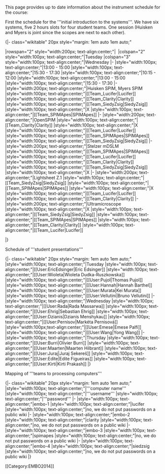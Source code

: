 This page provides up to date information about the instrument schedule for the course:

First the schedule for the '''initial introduction to the systems'''. We have six systems, five 2 hours slots for four student teams. One session (Huisken and Myers is joint since the scopes are next to each other).

{|- class="wikitable" 20px style="margin: 1em auto 1em auto;" 

|rowspan="2" style="width:200px; text-align:center;"|&nbsp;
|colspan="2" style="width:100px; text-align:center;"|Tuesday
|colspan="3" style="width:100px; text-align:center;"|Wednesday
|-
|style="width:100px; text-align:center;"|13:00 - 15:00
|style="width:100px; text-align:center;"|15:30 - 17:30
|style="width:100px; text-align:center;"|10:15 - 12:00
|style="width:100px; text-align:center;"|13:00 - 15:00
|style="width:100px; text-align:center;"|15:30 - 17:30
|-
|style="width:200px; text-align:center;"|Huisken SPIM, Myers SPIM
|style="width:100px; text-align:center;"|[[Team_Lucifer|Lucifer]]
|style="width:100px; text-align:center;"|[[Team_Clarity|Clarity]]
|style="width:100px; text-align:center;"|[[Team_SiedyZsig|SiedyZsig]]
|style="width:100px; text-align:center;"|X
|style="width:100px; text-align:center;"|[[Team_SPIMApes|SPIMApes]]
|-
|style="width:200px; text-align:center;"|OpenSPIM
|style="width:100px; text-align:center;"|[[Team_Clarity|Clarity]]
|style="width:100px; text-align:center;"|X
|style="width:100px; text-align:center;"|[[Team_Lucifer|Lucifer]]
|style="width:100px; text-align:center;"|[[Team_SPIMApes|SPIMApes]]
|style="width:100px; text-align:center;"|[[Team_SiedyZsig|SiedyZsig]]
|-
|style="width:200px; text-align:center;"|Stelzer mDSLM
|style="width:100px; text-align:center;"|[[Team_SPIMApes|SPIMApes]]
|style="width:100px; text-align:center;"|[[Team_Lucifer|Lucifer]]
|style="width:100px; text-align:center;"|[[Team_Clarity|Clarity]]
|style="width:100px; text-align:center;"|[[Team_SiedyZsig|SiedyZsig]]
|style="width:100px; text-align:center;"|X
|-
|style="width:200px; text-align:center;"|Lightsheet Z.1
|style="width:100px; text-align:center;"|[[Team_SiedyZsig|SiedyZsig]]
|style="width:100px; text-align:center;"|[[Team_SPIMApes|SPIMApes]]
|style="width:100px; text-align:center;"|X
|style="width:100px; text-align:center;"|[[Team_Lucifer|Lucifer]]
|style="width:100px; text-align:center;"|[[Team_Clarity|Clarity]]
|-
|style="width:200px; text-align:center;"|Ultramicroscope
|style="width:100px; text-align:center;"|X
|style="width:100px; text-align:center;"|[[Team_SiedyZsig|SiedyZsig]]
|style="width:100px; text-align:center;"|[[Team_SPIMApes|SPIMApes]]
|style="width:100px; text-align:center;"|[[Team_Clarity|Clarity]]
|style="width:100px; text-align:center;"|[[Team_Lucifer|Lucifer]]

|}

Schedule of '''student presentations'''

{|- class="wikitable" 20px style="margin: 1em auto 1em auto;" 
|style="width:100px; text-align:center;"|Tuesday
|style="width:100px; text-align:center;"|[[User:EricEdsinger|Eric Edsinger]]
|style="width:100px; text-align:center;"|[[User:Wioleta|Wioleta Dudka-Ruszkowska]]
|style="width:100px; text-align:center;"|[[User:Pujol|Thomas	Pujol]]
|style="width:100px; text-align:center;"|[[User:Hannah|Hannah	 Barthel]]
|style="width:100px; text-align:center;"|[[User:Murata|Kei Murata]]
|style="width:100px; text-align:center;"|[[User:Vellutini|Bruno	Vellutini]]
|-
|style="width:100px; text-align:center;"|Wednesday
|style="width:100px; text-align:center;"|[[User:Rada|Rada Massarwa]]
|style="width:100px; text-align:center;"|[[User:Ehrig|Sebastian Ehrig]]
|style="width:100px; text-align:center;"|[[User:Dzianis|Dzianis Menshykau]]
|style="width:100px; text-align:center;"|[[User:Pernisov|Markéta Pernisová]]
|style="width:100px;text-align:center;"|[[User:Emese|Emese Palfi]]
|style="width:100px; text-align:center;"|[[User:Wang|Yong Wang]]
|-
|style="width:100px; text-align:center;"|Thursday
|style="width:100px; text-align:center;"|[[User:Burri|Olivier Burri]]
|style="width:100px; text-align:center;"|[[User:Maarten|Maarten Hilbrant]]
|style="width:100px; text-align:center;"|[[User:Juraj|Juraj Sekereš]]
|style="width:100px; text-align:center;"|[[User:Edite|Edite Figueiras]]
|style="width:100px; text-align:center;"|[[User:Kirti|Kirti Prakash]]
|}

Mapping of '''teams to processing computers'''

{|- class="wikitable" 20px style="margin: 1em auto 1em auto;" 
|style="width:100px; text-align:center;"|'''computer name'''
|style="width:100px; text-align:center;"|'''username'''
|style="width:100px; text-align:center;"|'''password'''
|-
|style="width:100px; text-align:center;"|embo-1
|style="width:100px; text-align:center;"|lucifer
|style="width:100px; text-align:center;"|no, we do not put passwords on a public wiki
|-
|style="width:100px; text-align:center;"|embo-2
|style="width:100px; text-align:center;"|clarity
|style="width:100px; text-align:center;"|no, we do not put passwords on a public wiki
|-
|style="width:100px; text-align:center;"|embo-3
|style="width:100px; text-align:center;"|spimapes
|style="width:100px; text-align:center;"|no, we do not put passwords on a public wiki
|-
|style="width:100px; text-align:center;"|embo-4
|style="width:100px; text-align:center;"|siedzsig
|style="width:100px; text-align:center;"|no, we do not put passwords on a public wiki
|}

[[Category:EMBO2014]]
